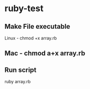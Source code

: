 # ruby-test
Make File executable
-----
Linux - chmod +x array.rb

Mac - chmod a+x array.rb
------
Run script
------
ruby array.rb
